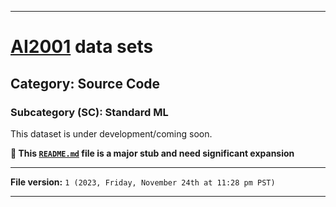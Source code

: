 
***

# [AI2001](https://github.com/seanpm2001/AI2001/) data sets

## Category: Source Code

### Subcategory (SC): Standard ML

This dataset is under development/coming soon.

**🌱️ This [`README.md`](/README.md) file is a major stub and need significant expansion**

***

**File version:** `1 (2023, Friday, November 24th at 11:28 pm PST)`

***
